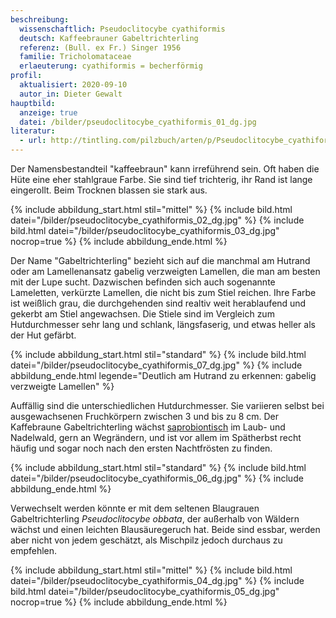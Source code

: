 ```yaml
---
beschreibung:
  wissenschaftlich: Pseudoclitocybe cyathiformis
  deutsch: Kaffeebrauner Gabeltrichterling
  referenz: (Bull. ex Fr.) Singer 1956
  familie: Tricholomataceae
  erlaeuterung: cyathiformis = becherförmig
profil:
  aktualisiert: 2020-09-10
  autor_in: Dieter Gewalt
hauptbild:
  anzeige: true
  datei: /bilder/pseudoclitocybe_cyathiformis_01_dg.jpg
literatur:
  - url: http://tintling.com/pilzbuch/arten/p/Pseudoclitocybe_cyathiformis.html
---
```

Der Namensbestandteil "kaffeebraun" kann irreführend sein. Oft haben die Hüte eine eher stahlgraue Farbe. Sie sind tief trichterig, ihr Rand ist lange eingerollt. Beim Trocknen blassen sie stark aus. 

{% include abbildung_start.html stil="mittel" %}
{% include bild.html datei="/bilder/pseudoclitocybe_cyathiformis_02_dg.jpg" %}
{% include bild.html datei="/bilder/pseudoclitocybe_cyathiformis_03_dg.jpg" nocrop=true %}
{% include abbildung_ende.html %}

Der Name "Gabeltrichterling" bezieht sich auf die manchmal am Hutrand oder am Lamellenansatz gabelig verzweigten Lamellen, die man am besten mit der Lupe sucht. Dazwischen befinden sich auch sogenannte Lameletten, verkürzte Lamellen, die nicht bis zum Stiel reichen. Ihre Farbe ist weißlich grau, die durchgehenden sind realtiv weit herablaufend und gekerbt am Stiel angewachsen. Die Stiele sind im Vergleich zum Hutdurchmesser sehr lang und schlank, längsfaserig, und etwas heller als der Hut gefärbt.

{% include abbildung_start.html stil="standard" %}
{% include bild.html datei="/bilder/pseudoclitocybe_cyathiformis_07_dg.jpg" %}
{% include abbildung_ende.html legende="Deutlich am Hutrand zu erkennen: gabelig verzweigte Lamellen" %}

Auffällig sind die unterschiedlichen Hutdurchmesser. Sie variieren selbst bei ausgewachsenen Fruchkörpern zwischen 3 und bis zu 8 cm. Der Kaffebraune Gabeltrichterling wächst [saprobiontisch](saprobiontisch "Glossar") im Laub- und Nadelwald, gern an Wegrändern, und ist vor allem im Spätherbst recht häufig und sogar noch nach den ersten Nachtfrösten zu finden.

{% include abbildung_start.html stil="standard" %}
{% include bild.html datei="/bilder/pseudoclitocybe_cyathiformis_06_dg.jpg" %}
{% include abbildung_ende.html %}

Verwechselt werden könnte er mit dem seltenen Blaugrauen Gabeltrichterling *Pseudoclitocybe obbata*, der außerhalb von Wäldern wächst und einen leichten Blausäuregeruch hat. Beide sind essbar, werden aber nicht von jedem geschätzt, als Mischpilz jedoch durchaus zu empfehlen.

{% include abbildung_start.html stil="mittel" %}
{% include bild.html datei="/bilder/pseudoclitocybe_cyathiformis_04_dg.jpg" %}
{% include bild.html datei="/bilder/pseudoclitocybe_cyathiformis_05_dg.jpg" nocrop=true %}
{% include abbildung_ende.html %}